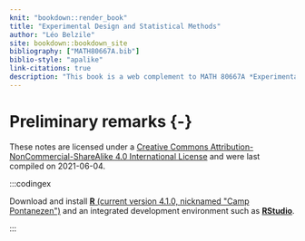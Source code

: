 ```yaml
---
knit: "bookdown::render_book"
title: "Experimental Design and Statistical Methods"
author: "Léo Belzile"
site: bookdown::bookdown_site
bibliography: ["MATH80667A.bib"]
biblio-style: "apalike"
link-citations: true
description: "This book is a web complement to MATH 80667A *Experimental Designs and Statistical Methods for Quantitative Research in Management*, a graduate course offered in the joint Ph.D. program in Management at HEC Montréal."
---
```



# Preliminary remarks {-}


These notes are licensed under a [Creative Commons Attribution-NonCommercial-ShareAlike 4.0 International License](http://creativecommons.org/licenses/by-nc-sa/4.0/) and were last compiled on 2021-06-04.

:::codingex

Download and install [**R** (current version 4.1.0, nicknamed "Camp Pontanezen")](https://cran.r-project.org/) and an integrated development environment such as [**RStudio**](https://www.rstudio.com/products/rstudio/download/#download).


:::

